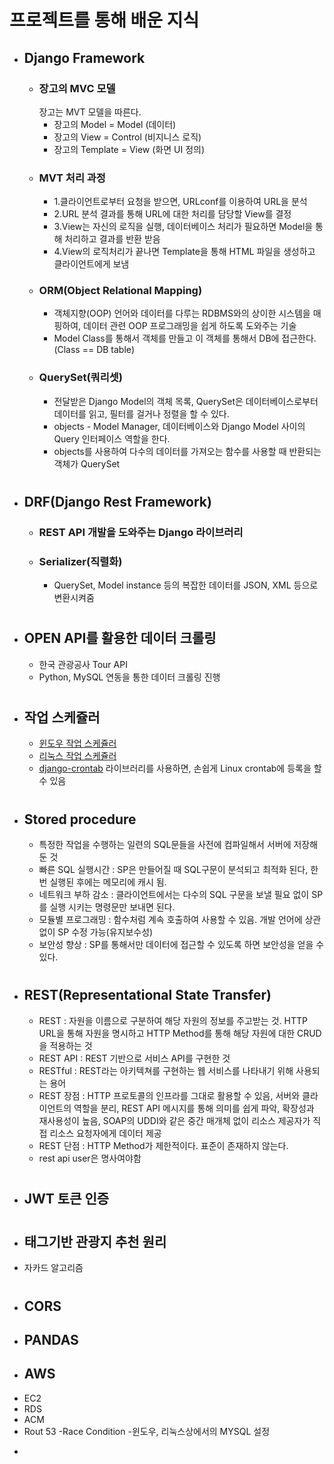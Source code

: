# 프로젝트를 통해 배운 지식

* ## Django Framework
  - ### 장고의 MVC 모델
    장고는 MVT 모델을 따른다.
    + 장고의 Model = Model (데이터)
    + 장고의 View  = Control (비지니스 로직)
    + 장고의 Template = View (화면 UI 정의)
  - ### MVT 처리 과정
    + 1.클라이언트로부터 요청을 받으면, URLconf를 이용하여 URL을 분석
    + 2.URL 분석 결과를 통해 URL에 대한 처리를 담당할 View를 결정
    + 3.View는 자신의 로직을 실행, 데이터베이스 처리가 필요하면 Model을 통해 처리하고 결과를 반환 받음
    + 4.View의 로직처리가 끝나면 Template을 통해 HTML 파일을 생성하고 클라이언트에게 보냄
  - ### ORM(Object Relational Mapping)
    + 객체지향(OOP) 언어와 데이터를 다루는 RDBMS와의 상이한 시스템을 매핑하여, 데이터 관련 OOP 프로그래밍을 쉽게 하도록 도와주는 기술
    + Model Class를 통해서 객체를 만들고 이 객체를 통해서 DB에 접근한다.(Class == DB table)
  - ### QuerySet(쿼리셋)
    + 전달받은 Django Model의 객체 목록, QuerySet은 데이터베이스로부터 데이터를 읽고, 필터를 걸거나 정렬을 할 수 있다. 
    + objects - Model Manager, 데이터베이스와 Django Model 사이의 Query 인터페이스 역할을 한다.
    + objects를 사용하여 다수의 데이터를 가져오는 함수를 사용할 때 반환되는 객체가 QuerySet
    #
    
* ## DRF(Django Rest Framework)
  - ### REST API 개발을 도와주는 Django 라이브러리 
  - ### Serializer(직렬화)
    + QuerySet, Model instance 등의 복잡한 데이터를 JSON, XML 등으로 변환시켜줌
    #
  
* ## OPEN API를 활용한 데이터 크롤링
    + 한국 관광공사 Tour API
    + Python, MySQL 연동을 통한 데이터 크롤링 진행
    #
    
* ## 작업 스케쥴러
    + [윈도우 작업 스케쥴러](https://wikidocs.net/5857)
    + [리눅스 작업 스케쥴러](https://zetawiki.com/wiki/%EB%A6%AC%EB%88%85%EC%8A%A4_%EB%B0%98%EB%B3%B5_%EC%98%88%EC%95%BD%EC%9E%91%EC%97%85_cron,_crond,_crontab)
    + [django-crontab](https://pypi.org/project/django-crontab/) 라이브러리를 사용하면, 손쉽게 Linux crontab에 등록을 할 수 있음
    #

* ## Stored procedure
    + 특정한 작업을 수행하는 일련의 SQL문들을 사전에 컴파일해서 서버에 저장해둔 것 
    + 빠른 SQL 실행시간 : SP은 만들어질 때 SQL구문이 분석되고 최적화 된다, 한 번 실행된 후에는 메모리에 캐시 됨.
    + 네트워크 부하 감소 : 클라이언트에서는 다수의 SQL 구문을 보낼 필요 없이 SP를 실행 시키는 명령문만 보내면 된다. 
    + 모듈별 프로그래밍 : 함수처럼 계속 호출하여 사용할 수 있음. 개발 언어에 상관없이 SP 수정 가능(유지보수성)
    + 보안성 향상 : SP를 통해서만 데이터에 접근할 수 있도록 하면 보안성을 얻을 수 있다.
    #

* ## REST(Representational State Transfer)
   + REST : 자원을 이름으로 구분하여 해당 자원의 정보를 주고받는 것. HTTP URL을 통해 자원을 명시하고 HTTP Method를 통해 해당 자원에 대한 CRUD을 적용하는 것
   + REST API : REST 기반으로 서비스 API를 구현한 것
   + RESTful : REST라는 아키텍쳐를 구현하는 웹 서비스를 나타내기 위해 사용되는 용어 
   + REST 장점 : HTTP 프로토콜의 인프라를 그대로 활용할 수 있음, 서버와 클라이언트의 역할을 분리, REST API 메시지를 통해 의미를 쉽게 파악, 확장성과 재사용성이 높음, SOAP의 UDDI와 같은 중간 매개체 없이 리소스 제공자가 직접 리소스 요청자에게 데이터 제공
   + REST 단점 : HTTP Method가 제한적이다. 표준이 존재하지 않는다.
   + rest api user은 명사여야함
   #
   
* ## JWT 토큰 인증
#
* ## 태그기반 관광지 추천 원리
 - 자카드 알고리즘
 #
* ## CORS
* ## PANDAS
* ## AWS
 + EC2
 + RDS
 + ACM
 + Rout 53
-Race Condition
-윈도우, 리눅스상에서의 MYSQL 설정
-



